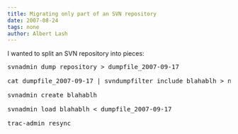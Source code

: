 ```yaml
---
title: Migrating only part of an SVN repository
date: 2007-08-24
tags: none
author: Albert Lash
---
```

I wanted to split an SVN repository into pieces:

<pre>
svnadmin dump repository > dumpfile_2007-09-17

cat dumpfile_2007-09-17 | svndumpfilter include blahablh > newdumpfile_2007-09-17

svnadmin create blahablh

svnadmin load blahablh < dumpfile_2007-09-17

trac-admin resync</pre>

